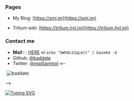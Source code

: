 <!-- ### Hi there 👋
I'm a freelancer now, working on my project. -->
<!--
**baddate/baddate** is a ✨ _special_ ✨ repository because its `README.md` (this file) appears on your GitHub profile.

Here are some ideas to get you started:

- 🔭 I’m currently working on ...
- 🌱 I’m currently learning ...
- 👯 I’m looking to collaborate on ...
- 🤔 I’m looking for help with ...
- 💬 Ask me about ...
- 📫 How to reach me: ...
- 😄 Pronouns: ...
- ⚡ Fun fact: ...
-->
### Pages
- My Blog: [https://smj.im](https://smj.im)

- Trilium wiki: [https://trilium.hyl.im](https://trilium.hyl.im)

### Contact me
- **Mail**✨: [HERE](https://base64.oii.im/decode/bWVAc21qLmlt) or `echo "bWVAc21qLmlt" | base64 -d`
- Github: [@baddate](https://github.com/baddate)
- Twitter: [@realSanmoji](https://twitter.com/realSanmoji)
<--
<p>&nbsp;<img src="https://github-readme-stats.vercel.app/api?username=baddate&show_icons=true&locale=en" alt="baddate" /></p>
 -->

<!--<p>&nbsp;<img src="https://github-readme-stats.vercel.app/api/top-langs?username=baddate&show_icons=true&locale=en" alt="baddate" /></p>-->

<!-- 
<p>&nbsp;<img src="https://github-readme-stats.vercel.app/api/pin/?username=baddate&repo=trilium&show_owner=true" alt="baddate" /></p>
 -->
<!-- 
<p>&nbsp;<img src="https://profile-counter.glitch.me/baddate/count.svg" alt="baddate" /></p>
 -->
 [![Typing SVG](https://readme-typing-svg.demolab.com?font=Fira+Code&size=25&pause=1000&color=F74CEB&width=435&lines=%E6%96%B9%E5%AF%B8%E4%B9%8B%E9%97%B4%EF%BC%8C%E5%8F%AF%E8%A7%81%E5%A4%A9%E5%9C%B0)](https://smj.im)
